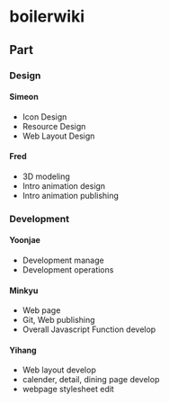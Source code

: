 # boilerwiki

## Part

### Design
#### Simeon
- Icon Design
- Resource Design
- Web Layout Design

#### Fred
- 3D modeling
- Intro animation design
- Intro animation publishing


### Development
#### Yoonjae
- Development manage
- Development operations


#### Minkyu
- Web page
- Git, Web publishing
- Overall Javascript Function develop

#### Yihang
- Web layout develop
- calender, detail, dining page develop
- webpage stylesheet edit
